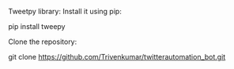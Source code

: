 Tweetpy library: Install it using pip:


pip install tweepy



Clone the repository:


git clone https://github.com/Trivenkumar/twitterautomation_bot.git


